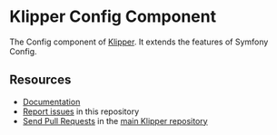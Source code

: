 Klipper Config Component
========================

The Config component of [Klipper](https://klipper.dev).
It extends the features of Symfony Config.

Resources
---------

- [Documentation](Resources/doc/index.md)
- [Report issues](https://github.com/klipperdev/config/issues) in this repository
- [Send Pull Requests](https://github.com/klipperdev/klipper/pulls) in the
  [main Klipper repository](https://github.com/klipperdev/klipper)
